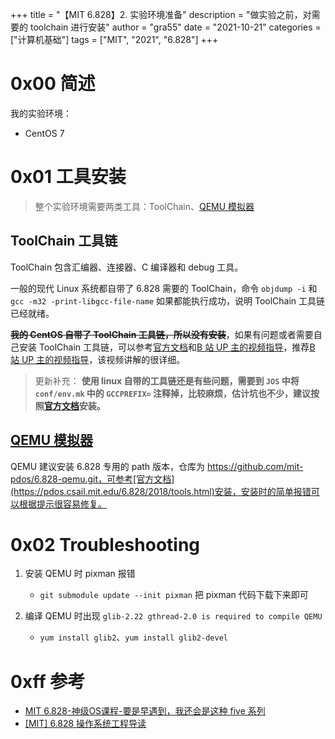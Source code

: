 +++
title = "【MIT 6.828】2. 实验环境准备"
description = "做实验之前，对需要的 toolchain 进行安装"
author = "gra55"
date = "2021-10-21"
categories = ["计算机基础"]
tags = ["MIT", "2021", "6.828"]
+++

# 0x00 简述
我的实验环境：
+ CentOS 7

# 0x01 工具安装
> 整个实验环境需要两类工具：ToolChain、[QEMU 模拟器](https://www.qemu.org/)

## ToolChain 工具链
ToolChain 包含汇编器、连接器、C 编译器和 debug 工具。

一般的现代 Linux 系统都自带了 6.828 需要的 ToolChain，命令 `objdump -i` 和 `gcc -m32 -print-libgcc-file-name` 如果都能执行成功，说明 ToolChain 工具链已经就绪。

**~~我的 CentOS 自带了 ToolChain 工具链，所以没有安装~~**，如果有问题或者需要自己安装 ToolChain 工具链，可以参考[官方文档](https://pdos.csail.mit.edu/6.828/2018/tools.html)和[B 站 UP 主的视频指导](https://www.bilibili.com/video/BV1NA411j7rX?spm_id_from=333.999.0.0)，推荐[B 站 UP 主的视频指导](https://www.bilibili.com/video/BV1NA411j7rX?spm_id_from=333.999.0.0)，该视频讲解的很详细。

> 更新补充：
**使用 linux 自带的工具链还是有些问题，需要到 `JOS` 中将 `conf/env.mk` 中的 `GCCPREFIX=` 注释掉，比较麻烦，估计坑也不少，建议按照[官方文档](https://pdos.csail.mit.edu/6.828/2018/tools.html)安装。**

## [QEMU 模拟器](https://www.qemu.org/)
QEMU 建议安装 6.828 专用的 path 版本，仓库为 https://github.com/mit-pdos/6.828-qemu.git，可参考[官方文档](https://pdos.csail.mit.edu/6.828/2018/tools.html)安装，安装时的简单报错可以根据提示很容易修复。

# 0x02 Troubleshooting
1. 安装 QEMU 时 pixman 报错
    + `git submodule update --init pixman` 把 pixman 代码下载下来即可

2. 编译 QEMU 时出现 `glib-2.22 gthread-2.0 is required to compile QEMU`
    + `yum install glib2`、`yum install glib2-devel`

# 0xff 参考
+ [MIT 6.828-神级OS课程-要是早遇到，我还会是这种 five 系列](https://zhuanlan.zhihu.com/p/74028717)
+ [[MIT] 6.828 操作系统工程导读](https://zhuanlan.zhihu.com/p/368954250)